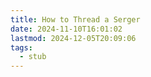 ```yaml
---
title: How to Thread a Serger
date: 2024-11-10T16:01:02
lastmod: 2024-12-05T20:09:06
tags:
  - stub
---
```


